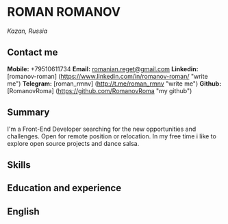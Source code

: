 # ROMAN ROMANOV #
*Kazan, Russia*

## Contact me ##
**Mobile:** +79510611734
**Email:** romanian.reget@gmail.com
**Linkedin:** [romanov-roman] (https://www.linkedin.com/in/romanov-roman/ "write me")
**Telegram:** [roman_rmnv] (http://t.me/roman_rmnv "write me")
**Github:** [RomanovRoma] (https://github.com/RomanovRoma "my github")

## Summary ##
I'm a Front-End Developer searching for the new opportunities and challenges.
Open for remote position or relocation.
In my free time i like to explore open source projects and dance salsa.

## Skills ##

## Education and experience ##

## English ##